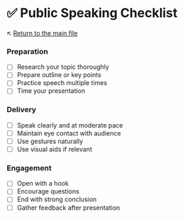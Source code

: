 # ✅ Public Speaking Checklist

↖️ [Return to the main file](../README.md)

### Preparation
- [ ] Research your topic thoroughly
- [ ] Prepare outline or key points
- [ ] Practice speech multiple times
- [ ] Time your presentation

### Delivery
- [ ] Speak clearly and at moderate pace
- [ ] Maintain eye contact with audience
- [ ] Use gestures naturally
- [ ] Use visual aids if relevant

### Engagement
- [ ] Open with a hook
- [ ] Encourage questions
- [ ] End with strong conclusion
- [ ] Gather feedback after presentation
